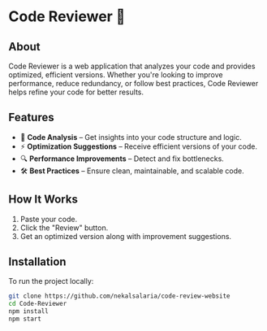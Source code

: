 # Code Reviewer 🚀  

## About  
Code Reviewer is a web application that analyzes your code and provides optimized, efficient versions. Whether you're looking to improve performance, reduce redundancy, or follow best practices, Code Reviewer helps refine your code for better results.  

## Features  
- 📝 **Code Analysis** – Get insights into your code structure and logic.  
- ⚡ **Optimization Suggestions** – Receive efficient versions of your code.  
- 🔍 **Performance Improvements** – Detect and fix bottlenecks.  
- 🛠 **Best Practices** – Ensure clean, maintainable, and scalable code.  

## How It Works  
1. Paste your code.  
2. Click the "Review" button.  
3. Get an optimized version along with improvement suggestions.  

## Installation  
To run the project locally:  
```sh
git clone https://github.com/nekalsalaria/code-review-website  
cd Code-Reviewer  
npm install  
npm start  
